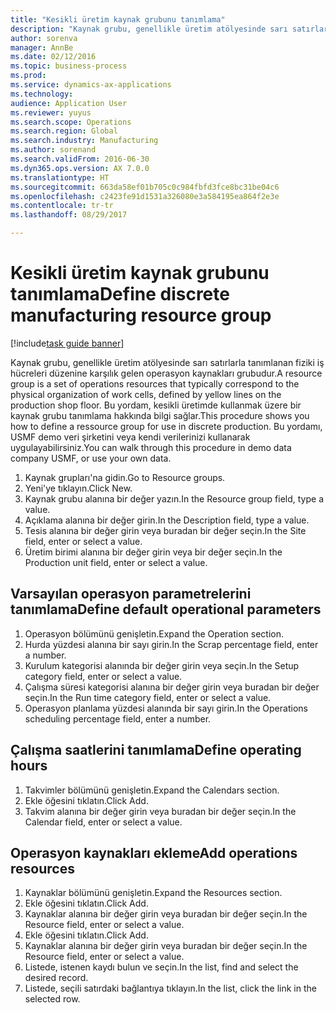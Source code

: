 ```yaml
--- 
title: "Kesikli üretim kaynak grubunu tanımlama"
description: "Kaynak grubu, genellikle üretim atölyesinde sarı satırlarla tanımlanan fiziki iş hücreleri düzenine karşılık gelen operasyon kaynakları grubudur."
author: sorenva
manager: AnnBe
ms.date: 02/12/2016
ms.topic: business-process
ms.prod: 
ms.service: dynamics-ax-applications
ms.technology: 
audience: Application User
ms.reviewer: yuyus
ms.search.scope: Operations
ms.search.region: Global
ms.search.industry: Manufacturing
ms.author: sorenand
ms.search.validFrom: 2016-06-30
ms.dyn365.ops.version: AX 7.0.0
ms.translationtype: HT
ms.sourcegitcommit: 663da58ef01b705c0c984fbfd3fce8bc31be04c6
ms.openlocfilehash: c2423fe91d1531a326080e3a584195ea864f2e3e
ms.contentlocale: tr-tr
ms.lasthandoff: 08/29/2017

---
```

# <a name="define-discrete-manufacturing-resource-group"></a><span data-ttu-id="4d865-103">Kesikli üretim kaynak grubunu tanımlama</span><span class="sxs-lookup"><span data-stu-id="4d865-103">Define discrete manufacturing resource group</span></span>

[!include[task guide banner](../../includes/task-guide-banner.md)]

<span data-ttu-id="4d865-104">Kaynak grubu, genellikle üretim atölyesinde sarı satırlarla tanımlanan fiziki iş hücreleri düzenine karşılık gelen operasyon kaynakları grubudur.</span><span class="sxs-lookup"><span data-stu-id="4d865-104">A resource group is a set of operations resources that typically correspond to the physical organization of work cells, defined by yellow lines on the production shop floor.</span></span> <span data-ttu-id="4d865-105">Bu yordam, kesikli üretimde kullanmak üzere bir kaynak grubu tanımlama hakkında bilgi sağlar.</span><span class="sxs-lookup"><span data-stu-id="4d865-105">This procedure shows you how to define a ressource group for use in discrete production.</span></span> <span data-ttu-id="4d865-106">Bu yordamı, USMF demo veri şirketini veya kendi verilerinizi kullanarak uygulayabilirsiniz.</span><span class="sxs-lookup"><span data-stu-id="4d865-106">You can walk through this procedure in demo data company USMF, or use your own data.</span></span>

1. <span data-ttu-id="4d865-107">Kaynak grupları'na gidin.</span><span class="sxs-lookup"><span data-stu-id="4d865-107">Go to Resource groups.</span></span>
2. <span data-ttu-id="4d865-108">Yeni'ye tıklayın.</span><span class="sxs-lookup"><span data-stu-id="4d865-108">Click New.</span></span>
3. <span data-ttu-id="4d865-109">Kaynak grubu alanına bir değer yazın.</span><span class="sxs-lookup"><span data-stu-id="4d865-109">In the Resource group field, type a value.</span></span>
4. <span data-ttu-id="4d865-110">Açıklama alanına bir değer girin.</span><span class="sxs-lookup"><span data-stu-id="4d865-110">In the Description field, type a value.</span></span>
5. <span data-ttu-id="4d865-111">Tesis alanına bir değer girin veya buradan bir değer seçin.</span><span class="sxs-lookup"><span data-stu-id="4d865-111">In the Site field, enter or select a value.</span></span>
6. <span data-ttu-id="4d865-112">Üretim birimi alanına bir değer girin veya bir değer seçin.</span><span class="sxs-lookup"><span data-stu-id="4d865-112">In the Production unit field, enter or select a value.</span></span>

## <a name="define-default-operational-parameters"></a><span data-ttu-id="4d865-113">Varsayılan operasyon parametrelerini tanımlama</span><span class="sxs-lookup"><span data-stu-id="4d865-113">Define default operational parameters</span></span>
1. <span data-ttu-id="4d865-114">Operasyon bölümünü genişletin.</span><span class="sxs-lookup"><span data-stu-id="4d865-114">Expand the Operation section.</span></span>
2. <span data-ttu-id="4d865-115">Hurda yüzdesi alanına bir sayı girin.</span><span class="sxs-lookup"><span data-stu-id="4d865-115">In the Scrap percentage field, enter a number.</span></span>
3. <span data-ttu-id="4d865-116">Kurulum kategorisi alanında bir değer girin veya seçin.</span><span class="sxs-lookup"><span data-stu-id="4d865-116">In the Setup category field, enter or select a value.</span></span>
4. <span data-ttu-id="4d865-117">Çalışma süresi kategorisi alanına bir değer girin veya buradan bir değer seçin.</span><span class="sxs-lookup"><span data-stu-id="4d865-117">In the Run time category field, enter or select a value.</span></span>
5. <span data-ttu-id="4d865-118">Operasyon planlama yüzdesi alanında bir sayı girin.</span><span class="sxs-lookup"><span data-stu-id="4d865-118">In the Operations scheduling percentage field, enter a number.</span></span>

## <a name="define-operating-hours"></a><span data-ttu-id="4d865-119">Çalışma saatlerini tanımlama</span><span class="sxs-lookup"><span data-stu-id="4d865-119">Define operating hours</span></span>
1. <span data-ttu-id="4d865-120">Takvimler bölümünü genişletin.</span><span class="sxs-lookup"><span data-stu-id="4d865-120">Expand the Calendars section.</span></span>
2. <span data-ttu-id="4d865-121">Ekle öğesini tıklatın.</span><span class="sxs-lookup"><span data-stu-id="4d865-121">Click Add.</span></span>
3. <span data-ttu-id="4d865-122">Takvim alanına bir değer girin veya buradan bir değer seçin.</span><span class="sxs-lookup"><span data-stu-id="4d865-122">In the Calendar field, enter or select a value.</span></span>

## <a name="add-operations-resources"></a><span data-ttu-id="4d865-123">Operasyon kaynakları ekleme</span><span class="sxs-lookup"><span data-stu-id="4d865-123">Add operations resources</span></span>
1. <span data-ttu-id="4d865-124">Kaynaklar bölümünü genişletin.</span><span class="sxs-lookup"><span data-stu-id="4d865-124">Expand the Resources section.</span></span>
2. <span data-ttu-id="4d865-125">Ekle öğesini tıklatın.</span><span class="sxs-lookup"><span data-stu-id="4d865-125">Click Add.</span></span>
3. <span data-ttu-id="4d865-126">Kaynaklar alanına bir değer girin veya buradan bir değer seçin.</span><span class="sxs-lookup"><span data-stu-id="4d865-126">In the Resource field, enter or select a value.</span></span>
4. <span data-ttu-id="4d865-127">Ekle öğesini tıklatın.</span><span class="sxs-lookup"><span data-stu-id="4d865-127">Click Add.</span></span>
5. <span data-ttu-id="4d865-128">Kaynaklar alanına bir değer girin veya buradan bir değer seçin.</span><span class="sxs-lookup"><span data-stu-id="4d865-128">In the Resource field, enter or select a value.</span></span>
6. <span data-ttu-id="4d865-129">Listede, istenen kaydı bulun ve seçin.</span><span class="sxs-lookup"><span data-stu-id="4d865-129">In the list, find and select the desired record.</span></span>
7. <span data-ttu-id="4d865-130">Listede, seçili satırdaki bağlantıya tıklayın.</span><span class="sxs-lookup"><span data-stu-id="4d865-130">In the list, click the link in the selected row.</span></span>


